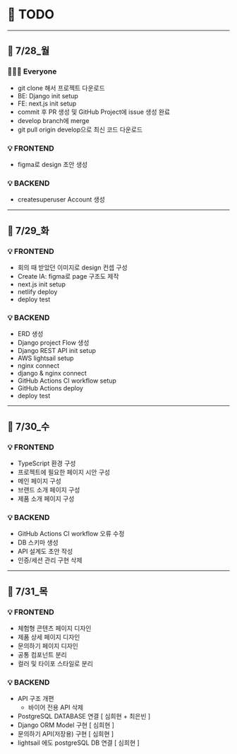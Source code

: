 # 📆 TODO
---
## 🔔 7/28_월
### 👩🏻‍💻 Everyone
- git clone 해서 프로젝트 다운로드
- BE: Django init setup
- FE: next.js init setup
- commit 후 PR 생성 및 GitHub Project에 issue 생성 완료
- develop branch에 merge
- git pull origin develop으로 최신 코드 다운로드

### 💡 FRONTEND
- figma로 design 초안 생성

### 💡 BACKEND
- createsuperuser Account 생성
---
## 🔔 7/29_화
### 💡 FRONTEND
- 회의 때 받았던 이미지로 design 컨셉 구성
- Create IA: figma로 page 구조도 제작
- next.js init setup
- netlify deploy
- deploy test

### 💡 BACKEND
- ERD 생성
- Django project Flow 생성
- Django REST API init setup
- AWS lightsail setup
- nginx connect
- django & nginx connect
- GitHub Actions CI workflow setup
- GitHub Actions deploy
- deploy test
---
## 🔔 7/30_수
### 💡 FRONTEND
- TypeScript 환경 구성
- 프로젝트에 필요한 페이지 시안 구성
- 메인 페이지 구성
- 브랜드 소개 페이지 구성
- 제품 소개 페이지 구성

### 💡 BACKEND
- GitHub Actions CI workflow 오류 수정
- DB 스키마 생성
- API 설계도 초안 작성
- 인증/세션 관리 구현 삭제
---
## 🔔 7/31_목
### 💡 FRONTEND
- 체험형 콘텐츠 페이지 디자인
- 제품 상세 페이지 디자인
- 문의하기 페이지 디자인
- 공통 컴포넌트 분리
- 컬러 및 타이포 스타일로 분리

### 💡 BACKEND
- API 구조 개편
  - 바이어 전용 API 삭제
- PostgreSQL DATABASE 연결 [ 심희현 + 최은빈 ]
- Django ORM Model 구현 [ 심희현 ]
- 문의하기 API(저장용) 구현 [ 심희현 ]
- lightsail 에도 postgreSQL DB 연결 [ 심희현 ]